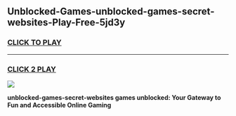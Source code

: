 
## Unblocked-Games-unblocked-games-secret-websites-Play-Free-5jd3y
<h3>
<a href="https://premium76.site?title=unblocked-games-secret-websites&ref=23A">CLICK TO PLAY</a></h3>
<hr>

<h3>
<a href="https://premium76.site?title=unblocked-games-secret-websites&ref=23A">CLICK 2 PLAY</a>
  
</h3>

<a href="https://premium76.site?title=unblocked-games-secret-websites&ref=23A"><img src="https://clearcache.store/games.png"></a>


**unblocked-games-secret-websites games unblocked: Your Gateway to Fun and Accessible Online Gaming**
